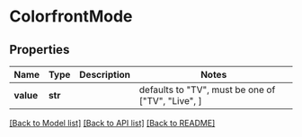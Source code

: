 # ColorfrontMode


## Properties
Name | Type | Description | Notes
------------ | ------------- | ------------- | -------------
**value** | **str** |  | defaults to "TV",  must be one of ["TV", "Live", ]

[[Back to Model list]](../README.md#documentation-for-models) [[Back to API list]](../README.md#documentation-for-api-endpoints) [[Back to README]](../README.md)


